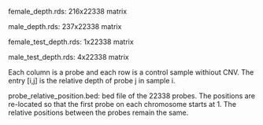female_depth.rds: 216x22338 matrix

male_depth.rds: 237x22338 matrix

female_test_depth.rds: 1x22338 matrix

male_test_depth.rds: 4x22338 matrix

Each column is a probe and each row is a control sample withiout CNV. The entry [i,j] is the relative depth of probe j in sample i.


probe_relative_position.bed: bed file of the 22338 probes. The positions are re-located so that the first probe on each chromosome starts at 1. The relative positions between the probes remain the same.

